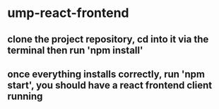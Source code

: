 # ump-react-frontend

## clone the project repository, cd into it via the terminal then run 'npm install'

## once everything installs correctly, run 'npm start', you should have a react frontend client running
